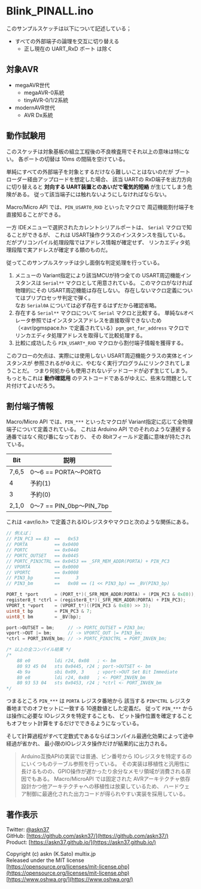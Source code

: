 # Blink_PINALL.ino

このサンプルスケッチは以下について記述している；

- すべての外部端子の論理を交互に切り替える
  - 正し現在の UART_RxD ポート は除く

## 対象AVR

- megaAVR世代
  - megaAVR-0系統
  - tinyAVR-0/1/2系統
- modernAVR世代
  - AVR Dx系統

## 動作試験用

このスケッチは対象基板の組立工程後の不良検査用でそれ以上の意味は特にない。
各ポートの切替は 10ms の間隔を空けている。

単純にすべての外部端子を対象とするだけなら難しいことはないのだが
ブートローダー経由アップロードを想定した場合、
該当 UARTの RxD端子を出力方向に切り替えると
__対向する UART装置とのあいだで電気的短絡__ が生じてしまう危険がある。
従って該当端子には触れないようにしなければならない。

Macro/Micro API では、```PIN_USART0_RXD``` といったマクロで
周辺機能割付端子を直接知ることができる。

一方 IDEメニューで選択されたカレントシリアルポートは、
```Serial``` マクロで知ることができるが、
これは USART操作クラスのインスタンスを指している。
だがプリコンパイル処理段階ではアドレス情報が確定せず、
リンカエディタ処理段階で実アドレスが確定する類のものだ。

従ってこのサンプルスケッチは少し面倒な判定処理を行っている。

1. メニューの Variant指定により該当MCUが持つ全ての
USART周辺機能インスタンスは ```Serial**``` マクロとして用意されている。
このマクロがなければ物理的にその USART周辺機能は存在しない。
存在しないマクロ定義についてはプリプロセッサ判定で弾く。\
なお ```Serial0A``` については必ず存在するはずだから確認省略。
2. 存在する ```Serial**``` マクロについて ```Serial``` マクロと比較する。
単純な```&```オペレータ参照ではインスタンスアドレスを直接取得できないため
（\<avr/pgmspace.h\> で定義されている）```pgm_get_far_address``` マクロで
リンカエディタ処理アドレスを取得して比較処理する。
3. 比較に成功したら ```PIN_USART*_RXD``` マクロから割付端子情報を獲得する。

このフローの欠点は、実際には使用しない USART周辺機能クラスの実体とインスタンスが
参照されるがゆえに、やむなく実行プログラムにリンクされてしまうことだ。
つまり何処からも使用されないデッドコードが必ず生じてしまう。
もっともこれは __動作確認用__ のテストコードであるがゆえに、些末な問題として片付けてよいだろう。

## 割付端子情報

Macro/Micro API では、```PIN_***``` といったマクロが
Variant指定に応じて全物理端子について定義されている。
これは Arduino API でのそれのような連続する通番ではなく飛び番になっており、
その 8bitフィールド定義に意味が持たされている。

|Bit|説明|
|-|-|
|7,6,5|0〜6 == PORTA〜PORTG
|4|予約(1)
|3|予約(0)
|2,1,0|0〜7 == PIN_0bp〜PIN_7bp

これは \<avr/io.h\> で定義されるIOレジスタやマクロと次のような関係にある。

```c
// 例えば；
// PIN_PC3 == 83  ==   0x53
// PORTA          == 0x0400
// PORTC          == 0x0440
// PORTC_OUTSET   == 0x0445
// PORTC_PIN3CTRL == 0x0453 == _SFR_MEM_ADDR(PORTA) + PIN_PC3
// VPORTA         == 0x0000
// VPORTC         == 0x0008
// PIN3_bp        ==      3
// PIN3_bm        ==   0x08 == (1 << PIN3_bp) == _BV(PIN3_bp)

PORT_t *port      = (PORT_t*)(_SFR_MEM_ADDR(PORTA) + (PIN_PC3 & 0xE0)); // -> PORTC
register8_t *ctrl = (register8_t*)(_SFR_MEM_ADDR(PORTA) + PIN_PC3);     // -> PORTC_PIN3CTRL
VPORT_t *vport    = (VPORT_t*)((PIN_PC3 & 0xE0) >> 3);                  // -> VPORTC
uint8_t bp        = PIN_PC3 & 7;                                        // -> PIN3_bp
uint8_t bm        = _BV(bp);                                            // -> PIN3_bm

port->OUTSET = bm;     // -> PORTC_OUTSET = PIN3_bm;
vport->OUT |= bm;      // -> VPORTC_OUT |= PIN3_bm;
*ctrl = PORT_INVEN_bm; // -> PORTC_PIN3CTRL = PORT_INVEN_bm;

/* 以上の全コンパイル結果 */
/*
    88 e0         ldi r24, 0x08   ; <- bm
    80 93 45 04   sts 0x0445, r24 ; port->OUTSET <- bm
    4b 9a         sbi 0x09, 3     ; vport->OUT Set Bit Immediate
    80 e8         ldi r24, 0x80   ; <- PORT_INVEN_bm
    80 93 53 04   sts 0x0453, r24 ; *ctrl <- PORT_INVEN_bm
*/
```

つまるところ ```PIN_***``` は ```PORTA``` レジスタ番地から
該当する ```PIN*CTRL``` レジスタ番地までのオフセットに一致する 10進数値とした定義だ。
従って ```PIN_***``` からは操作に必要な IOレジスタを特定することも、
ビット操作位置を確定することもオフセット計算をするだけでできるようになっている。

そして計算過程がすべて定数式であるならばコンパイル最適化効果によって途中経過が省かれ、
最小限のIOレジスタ操作だけが結果的に出力される。

> Arduino互換APIの実装では普通、ピン番号から IOレジスタを特定するのにいくつものテーブル参照を行っている。
その実装は移植性と汎用性に長けるものの、GPIO操作が遅かったり余分なメモリ領域が消費される原因でもある。
Macro/MicroAPI では固定された AVRアーキテクチャ依存設計かつ他アーキテクチャへの移植性は放棄しているため、
ハードウェア制御に最適化された出力コードが得られやすい実装を採用している。

## 著作表示

Twitter: [@askn37](https://twitter.com/askn37) \
GitHub: [https://github.com/askn37/](https://github.com/askn37/) \
Product: [https://askn37.github.io/](https://askn37.github.io/)

Copyright (c) askn (K.Sato) multix.jp \
Released under the MIT license \
[https://opensource.org/licenses/mit-license.php](https://opensource.org/licenses/mit-license.php) \
[https://www.oshwa.org/](https://www.oshwa.org/)

